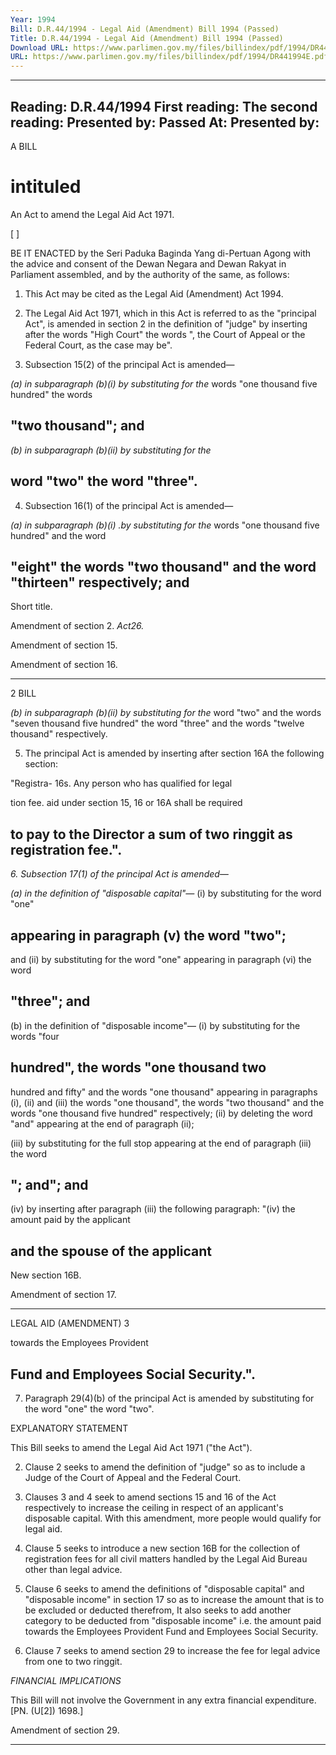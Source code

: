 ```yaml
---
Year: 1994
Bill: D.R.44/1994 - Legal Aid (Amendment) Bill 1994 (Passed)
Title: D.R.44/1994 - Legal Aid (Amendment) Bill 1994 (Passed)
Download URL: https://www.parlimen.gov.my/files/billindex/pdf/1994/DR441994E.pdf
URL: https://www.parlimen.gov.my/files/billindex/pdf/1994/DR441994E.pdf
---
```

---
Reading:
D.R.44/1994
First reading:
The second reading:
Presented by:
Passed At:
Presented by:
---

A BILL

# intituled

An Act to amend the Legal Aid Act 1971.

[ ]

BE IT ENACTED by the Seri Paduka Baginda Yang
di-Pertuan Agong with the advice and consent of the
Dewan Negara and Dewan Rakyat in Parliament assembled,
and by the authority of the same, as follows:

1. This Act may be cited as the Legal Aid (Amendment)
Act 1994.

2. The Legal Aid Act 1971, which in this Act is referred
to as the "principal Act", is amended in section 2 in the
definition of "judge" by inserting after the words "High
Court" the words ", the Court of Appeal or the Federal
Court, as the case may be".

3. Subsection 15(2) of the principal Act is amended—

_(a) in subparagraph (b)(i) by substituting for the_
words "one thousand five hundred" the words
## "two thousand"; and

_(b) in subparagraph (b)(ii) by substituting for the_
## word "two" the word "three".

4. Subsection 16(1) of the principal Act is amended—

_(a) in subparagraph (b)(i) .by substituting for the_
words "one thousand five hundred" and the word
## "eight" the words "two thousand" and the word "thirteen" respectively; and


Short title.

Amendment
of section 2.
_Act26._

Amendment
of section 15.

Amendment
of section 16.


-----

2 BILL

_(b) in subparagraph (b)(ii) by substituting for the_
word "two" and the words "seven thousand five
hundred" the word "three" and the words "twelve
thousand" respectively.

5. The principal Act is amended by inserting after section
16A the following section:

"Registra- 16s. Any person who has qualified for legal

tion fee. aid under section 15, 16 or 16A shall be required

## to pay to the Director a sum of two ringgit as registration fee.".

_6. Subsection 17(1) of the principal Act is amended—_

_(a) in the definition of "disposable capital"—_
(i) by substituting for the word "one"
## appearing in paragraph (v) the word "two";
and
(ii) by substituting for the word "one"
appearing in paragraph (vi) the word
## "three"; and
 (b) in the definition of "disposable income"—
(i) by substituting for the words "four
## hundred", the words "one thousand two
hundred and fifty" and the words "one
thousand" appearing in paragraphs (i), (ii)
and (iii) the words "one thousand", the
words "two thousand" and the words "one
thousand five hundred" respectively;
(ii) by deleting the word "and" appearing at
the end of paragraph (ii);

(iii) by substituting for the full stop appearing
at the end of paragraph (iii) the word
## "; and"; and
(iv) by inserting after paragraph (iii) the
following paragraph:
"(iv) the amount paid by the applicant
## and the spouse of the applicant


New section
16B.

Amendment
of section 17.


-----

LEGAL AID (AMENDMENT) 3

towards the Employees Provident
## Fund and Employees Social Security.".

7. Paragraph 29(4)(b) of the principal Act is amended
by substituting for the word "one" the word "two".

EXPLANATORY STATEMENT

This Bill seeks to amend the Legal Aid Act 1971 ("the Act").

2. Clause 2 seeks to amend the definition of "judge" so as to
include a Judge of the Court of Appeal and the Federal Court.

3. Clauses 3 and 4 seek to amend sections 15 and 16 of the Act
respectively to increase the ceiling in respect of an applicant's disposable
capital. With this amendment, more people would qualify for legal
aid.
4. Clause 5 seeks to introduce a new section 16B for the collection
of registration fees for all civil matters handled by the Legal Aid
Bureau other than legal advice.

5. Clause 6 seeks to amend the definitions of "disposable capital"
and "disposable income" in section 17 so as to increase the amount
that is to be excluded or deducted therefrom, It also seeks to add
another category to be deducted from "disposable income" i.e. the
amount paid towards the Employees Provident Fund and Employees
Social Security.

6. Clause 7 seeks to amend section 29 to increase the fee for legal
advice from one to two ringgit.

_FINANCIAL_ _IMPLICATIONS_

This Bill will not involve the Government in any extra financial
expenditure. [PN. (U[2]) 1698.]


Amendment
of section
29.


-----

